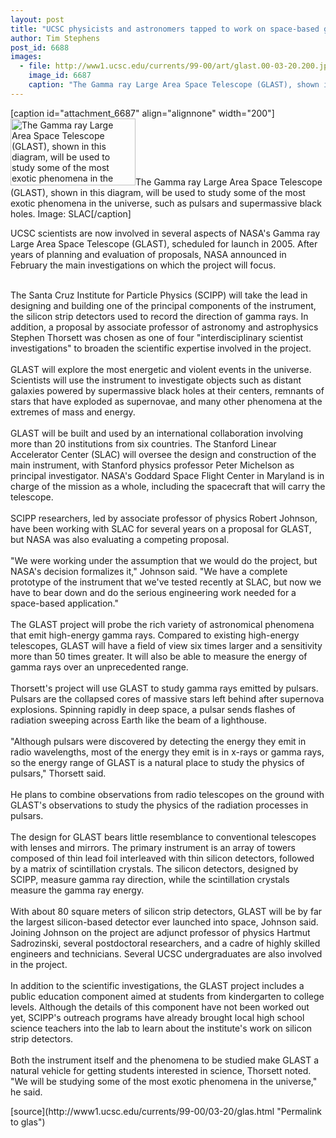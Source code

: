 ```yaml
---
layout: post
title: "UCSC physicists and astronomers tapped to work on space-based gamma ray telescope"
author: Tim Stephens
post_id: 6688
images:
  - file: http://www1.ucsc.edu/currents/99-00/art/glast.00-03-20.200.jpg
    image_id: 6687
    caption: "The Gamma ray Large Area Space Telescope (GLAST), shown in this diagram, will be used to study some of the most exotic phenomena in the universe, such as pulsars and supermassive black holes. Image: SLAC"
---
```


[caption id="attachment_6687" align="alignnone" width="200"]<a href="http://localhost/mysite/wp-content/uploads/2000/03/glast.00-03-20.200.jpg"><img class="size-full wp-image-6687" src="http://localhost/mysite/wp-content/uploads/2000/03/glast.00-03-20.200.jpg" alt="The Gamma ray Large Area Space Telescope (GLAST), shown in this diagram, will be used to study some of the most exotic phenomena in the universe, such as pulsars and supermassive black holes. Image: SLAC" width="200" height="107" /></a>The Gamma ray Large Area Space Telescope (GLAST), shown in this diagram, will be used to study some of the most exotic phenomena in the universe, such as pulsars and supermassive black holes. Image: SLAC[/caption]
<p>
  UCSC scientists are now involved in several aspects of NASA's Gamma ray Large Area Space Telescope (GLAST), scheduled for launch in 2005. After years of planning and evaluation of proposals, NASA announced in February the main investigations on which the project will focus.<br>
  <br>
</p>The Santa Cruz Institute for Particle Physics (SCIPP) will take the lead in designing and building one of the principal components of the instrument, the silicon strip detectors used to record the direction of gamma rays. In addition, a proposal by associate professor of astronomy and astrophysics Stephen Thorsett was chosen as one of four "interdisciplinary scientist investigations" to broaden the scientific expertise involved in the project.<br>
<br>
GLAST will explore the most energetic and violent events in the universe. Scientists will use the instrument to investigate objects such as distant galaxies powered by supermassive black holes at their centers, remnants of stars that have exploded as supernovae, and many other phenomena at the extremes of mass and energy.<br>
<br>
GLAST will be built and used by an international collaboration involving more than 20 institutions from six countries. The Stanford Linear Accelerator Center (SLAC) will oversee the design and construction of the main instrument, with Stanford physics professor Peter Michelson as principal investigator. NASA's Goddard Space Flight Center in Maryland is in charge of the mission as a whole, including the spacecraft that will carry the telescope.<br>
<br>
SCIPP researchers, led by associate professor of physics Robert Johnson, have been working with SLAC for several years on a proposal for GLAST, but NASA was also evaluating a competing proposal.<br>
<br>
"We were working under the assumption that we would do the project, but NASA's decision formalizes it," Johnson said. "We have a complete prototype of the instrument that we've tested recently at SLAC, but now we have to bear down and do the serious engineering work needed for a space-based application."<br>
<br>
The GLAST project will probe the rich variety of astronomical phenomena that emit high-energy gamma rays. Compared to existing high-energy telescopes, GLAST will have a field of view six times larger and a sensitivity more than 50 times greater. It will also be able to measure the energy of gamma rays over an unprecedented range.<br>
<br>
Thorsett's project will use GLAST to study gamma rays emitted by pulsars. Pulsars are the collapsed cores of massive stars left behind after supernova explosions. Spinning rapidly in deep space, a pulsar sends flashes of radiation sweeping across Earth like the beam of a lighthouse.<br>
<br>
"Although pulsars were discovered by detecting the energy they emit in radio wavelengths, most of the energy they emit is in x-rays or gamma rays, so the energy range of GLAST is a natural place to study the physics of pulsars," Thorsett said.<br>
<br>
He plans to combine observations from radio telescopes on the ground with GLAST's observations to study the physics of the radiation processes in pulsars.<br>
<br>
The design for GLAST bears little resemblance to conventional telescopes with lenses and mirrors. The primary instrument is an array of towers composed of thin lead foil interleaved with thin silicon detectors, followed by a matrix of scintillation crystals. The silicon detectors, designed by SCIPP, measure gamma ray direction, while the scintillation crystals measure the gamma ray energy.<br>
<br>
With about 80 square meters of silicon strip detectors, GLAST will be by far the largest silicon-based detector ever launched into space, Johnson said. Joining Johnson on the project are adjunct professor of physics Hartmut Sadrozinski, several postdoctoral researchers, and a cadre of highly skilled engineers and technicians. Several UCSC undergraduates are also involved in the project.<br>
<br>
In addition to the scientific investigations, the GLAST project includes a public education component aimed at students from kindergarten to college levels. Although the details of this component have not been worked out yet, SCIPP's outreach programs have already brought local high school science teachers into the lab to learn about the institute's work on silicon strip detectors.<br>
<br>
Both the instrument itself and the phenomena to be studied make GLAST a natural vehicle for getting students interested in science, Thorsett noted. "We will be studying some of the most exotic phenomena in the universe," he said.
<p>

</p>
[source](http://www1.ucsc.edu/currents/99-00/03-20/glas.html "Permalink to glas")
